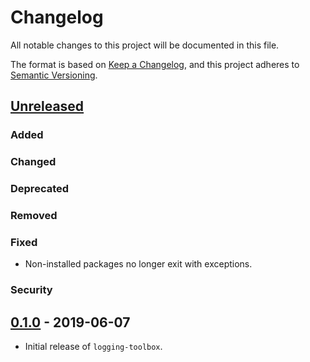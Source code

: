 # Changelog

All notable changes to this project will be documented in this file.

The format is based on [Keep a Changelog](https://keepachangelog.com/en/1.0.0/),
and this project adheres to [Semantic Versioning](https://semver.org/spec/v2.0.0.html).

## [Unreleased]
### Added
### Changed
### Deprecated
### Removed
### Fixed

- Non-installed packages no longer exit with exceptions.

### Security

## [0.1.0] - 2019-06-07

- Initial release of `logging-toolbox`.

[Unreleased]: https://github.com/thinnect/logging-toolbox/compare/0.1.0...dev
[0.1.0]: https://github.com/thinnect/logging-toolbox/tree/0.1.0

